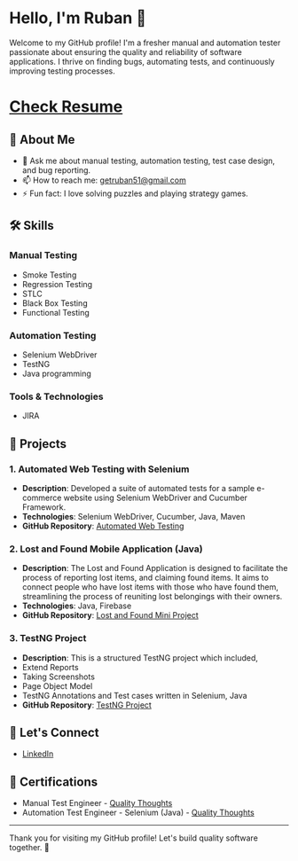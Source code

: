 # Hello, I'm Ruban 👋

Welcome to my GitHub profile! I'm a fresher manual and automation tester passionate about ensuring the quality and reliability of software applications. I thrive on finding bugs, automating tests, and continuously improving testing processes.

# [Check Resume](https://drive.google.com/file/d/1kVAXzc3j4MRqSRYpj2VMuAKj2gjPGM4D/view?usp=sharing)

## 🚀 About Me

- 💬 Ask me about manual testing, automation testing, test case design, and bug reporting.
- 📫 How to reach me: getruban51@gmail.com
- ⚡ Fun fact: I love solving puzzles and playing strategy games.

## 🛠️ Skills

### Manual Testing

- Smoke Testing
- Regression Testing
- STLC
- Black Box Testing
- Functional Testing

### Automation Testing

- Selenium WebDriver
- TestNG
- Java programming

### Tools & Technologies

- JIRA
  
## 🌟 Projects

### 1. Automated Web Testing with Selenium
- **Description**: Developed a suite of automated tests for a sample e-commerce website using Selenium WebDriver and Cucumber Framework.
- **Technologies**: Selenium WebDriver, Cucumber, Java, Maven
- **GitHub Repository**: [Automated Web Testing](https://github.com/Ruban-RR/Cucumber-Project-Selenium-.git)

### 2. Lost and Found Mobile Application (Java)

- **Description**: The Lost and Found Application is designed to 
facilitate the process of reporting lost items, and 
claiming found items. It aims to connect people 
who have lost items with those who have found 
them, streamlining the process of reuniting lost 
belongings with their owners.
- **Technologies**: Java, Firebase
- **GitHub Repository**: [Lost and Found Mini Project](https://github.com/Ruban-RR/Lost-and-Found-Mini-Project.git)

### 3. TestNG Project
- **Description**: This is a structured TestNG project which included,
- Extend Reports
- Taking Screenshots
- Page Object Model
- TestNG Annotations and Test cases written in Selenium, Java
- **GitHub Repository**: [TestNG Project](https://github.com/Ruban-RR/Structured-TestNG-Execution.git)


## 🤝 Let's Connect

- [LinkedIn](www.linkedin.com/in/ruban-rajasekar)

## 📜 Certifications

- Manual Test Engineer - [Quality Thoughts](https://drive.google.com/file/d/1NxXDnOIi4mHbKo_lbLUbZ0X2q7ovJD3i/view?usp=drive_link)
- Automation Test Engineer - Selenium (Java) - [Quality Thoughts](https://drive.google.com/file/d/1n8jEYap2dtGA4sfUCCplDnmVEu0RYTE_/view?usp=drive_link)

---

Thank you for visiting my GitHub profile! Let's build quality software together. 🚀
